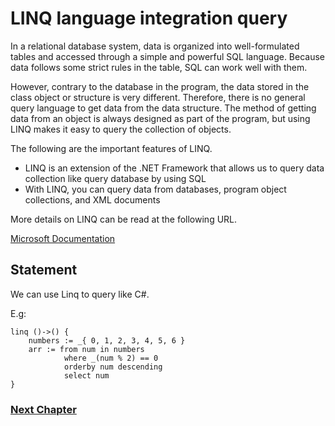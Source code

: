 # LINQ language integration query
In a relational database system, data is organized into well-formulated tables and accessed through a simple and powerful SQL language. Because data follows some strict rules in the table, SQL can work well with them.

However, contrary to the database in the program, the data stored in the class object or structure is very different. Therefore, there is no general query language to get data from the data structure. The method of getting data from an object is always designed as part of the program, but using LINQ makes it easy to query the collection of objects.

The following are the important features of LINQ.

- LINQ is an extension of the .NET Framework that allows us to query data collection like query database by using SQL
- With LINQ, you can query data from databases, program object collections, and XML documents

More details on LINQ can be read at the following URL.

[Microsoft Documentation](https:#docs.microsoft.com/en-us/dotnet/csharp/programming-guide/concepts/linq/getting-started-with-linq)

## Statement
We can use Linq to query like C#.

E.g:
```
linq ()->() {
    numbers := _{ 0, 1, 2, 3, 4, 5, 6 }
    arr := from num in numbers
            where _(num % 2) == 0
            orderby num descending
            select num
}
```

### [Next Chapter](optional-type.md)